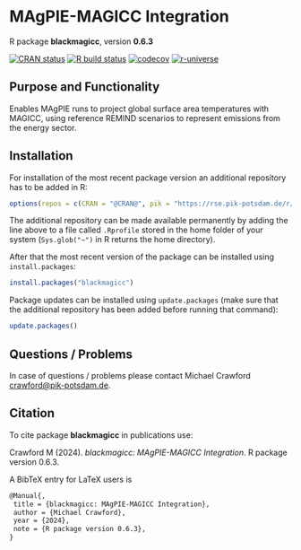 # MAgPIE-MAGICC Integration

R package **blackmagicc**, version **0.6.3**

[![CRAN status](https://www.r-pkg.org/badges/version/blackmagicc)](https://cran.r-project.org/package=blackmagicc)  [![R build status](https://github.com/pik-piam/blackmagicc/workflows/check/badge.svg)](https://github.com/pik-piam/blackmagicc/actions) [![codecov](https://codecov.io/gh/pik-piam/blackmagicc/branch/master/graph/badge.svg)](https://app.codecov.io/gh/pik-piam/blackmagicc) [![r-universe](https://pik-piam.r-universe.dev/badges/blackmagicc)](https://pik-piam.r-universe.dev/builds)

## Purpose and Functionality

Enables MAgPIE runs to project global surface area temperatures with MAGICC, using reference REMIND scenarios to represent emissions from the energy sector.


## Installation

For installation of the most recent package version an additional repository has to be added in R:

```r
options(repos = c(CRAN = "@CRAN@", pik = "https://rse.pik-potsdam.de/r/packages"))
```
The additional repository can be made available permanently by adding the line above to a file called `.Rprofile` stored in the home folder of your system (`Sys.glob("~")` in R returns the home directory).

After that the most recent version of the package can be installed using `install.packages`:

```r 
install.packages("blackmagicc")
```

Package updates can be installed using `update.packages` (make sure that the additional repository has been added before running that command):

```r 
update.packages()
```

## Questions / Problems

In case of questions / problems please contact Michael Crawford <crawford@pik-potsdam.de>.

## Citation

To cite package **blackmagicc** in publications use:

Crawford M (2024). _blackmagicc: MAgPIE-MAGICC Integration_. R package version 0.6.3.

A BibTeX entry for LaTeX users is

 ```latex
@Manual{,
  title = {blackmagicc: MAgPIE-MAGICC Integration},
  author = {Michael Crawford},
  year = {2024},
  note = {R package version 0.6.3},
}
```
